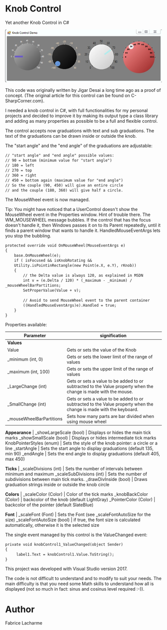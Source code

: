 # Knob Control
Yet another Knob Control in C#

![GitHub Logo](/gifs/knobcontrol.jpg)

This code was originally written by Jigar Desai a long time ago as a proof of concept. (The original article for this control can be found on C-SharpCorner.com).

I needed a knob control in C#, with full functionalities for my personal projects and decided to improve it by making its output type a class library and adding as many properties as possible to be a full and flexible control.

The control accepts now graduations with text and sub graduations.
The text of the graduations can be drawn inside or outside the knob.

The "start angle" and the "end angle" of the graduations are adjustable:
```
// "start angle" and "end angle" possible values:
// 90 = bottom (minimum value for "start angle")
// 180 = left
// 270 = top
// 360 = right
// 450 = bottom again (maximum value for "end angle")
// So the couple (90, 450) will give an entire circle 
// and the couple (180, 360) will give half a circle.
```

The MouseWheel event is now managed.

Tip: You might have noticed that a UserControl doesn't show the MouseWheel event in the Properties window. 
Hint of trouble there. The WM_MOUSEWHEEL message bubbles. 
If the control that has the focus doesn't handle it, then Windows passes it on to its Parent repeatedly, until it finds a parent window that wants to handle it.
HandledMouseEventArgs lets you stop the bubbling.

```
protected override void OnMouseWheel(MouseEventArgs e)
{           
    base.OnMouseWheel(e);
    if ( isFocused && isKnobRotating && 
    Utility.isPointinRectangle(new Point(e.X, e.Y), rKnob))
    {                
        // the Delta value is always 120, as explained in MSDN
        int v = (e.Delta / 120) * (_maximum - _minimum) / _mouseWheelBarPartitions;
        SetProperValue(Value + v);

        // Avoid to send MouseWheel event to the parent container
        ((HandledMouseEventArgs)e).Handled = true;
    }
}
```

Properties available:

Parameter | signification
------------ | -------------
**Values**                |
Value                     | Gets or sets the value of the Knob
_minimum (int, 0)         | Gets or sets the lower limit of the range of values
_maximum (int, 100)       | Gets or sets the upper limit of the range of values
_LargeChange (int)        | Gets or sets a value to be added to or subtracted to the Value property when the change is made with the mouse.
_SmallChange (int)        | Gets or sets a value to be added to or subtracted to the Value property when the change is made with the keyboard.
_mouseWheelBarPartitions  | Sets how many parts are bar divided when using mouse wheel

**Appearance**            | 
_showLargeScale (bool)    | Displays or hides the main tick marks
_showSmallScale (bool)    | Displays or hides intermediate tick marks
KnobPointerStyles (enum)  | Sets the style of the knob pointer: a circle or a line
_startAngle               | Sets the start angle to display graduations (default 135, min 90)
_endAngle                 | Sets the end angle to display graduations (default 405, max 450)


**Ticks**                 |
_scaleDivisions (int)     | Sets the number of intervals between minimum and maximum
_scaleSubDivisions (int)  | Sets the number of subdivisions between main tick marks.
_drawDivInside (bool)     | Draws graduation strings inside or outside the knob circle


**Colors**                |
_scaleColor (Color)       | Color of the tick marks
_knobBackColor (Color)    | backcolor of the knob (default LightGray)
_PointerColor (Color)     | backcolor of the pointer (default SlateBlue)

**Font**                  | 
_scaleFont (Font)         | Sets the Font (see _scaleFontAutoSize for the size)
_scaleFontAutoSize (bool) | if true, the font size is calculated automatically, otherwise it is the selected size



The single event managed by this control is the ValueChanged event:
```
private void knobControl1_ValueChanged(object Sender)
{
     label1.Text = knobControl1.Value.ToString();
}
```
This project was developed with Visual Studio version 2017.

The code is not difficult to understand and to modify to suit your needs. 
The main difficulty is that you need some Math skills to understand how all is displayed (not so much in fact: sinus and cosinus level required :-)).

# Author
Fabrice Lacharme
